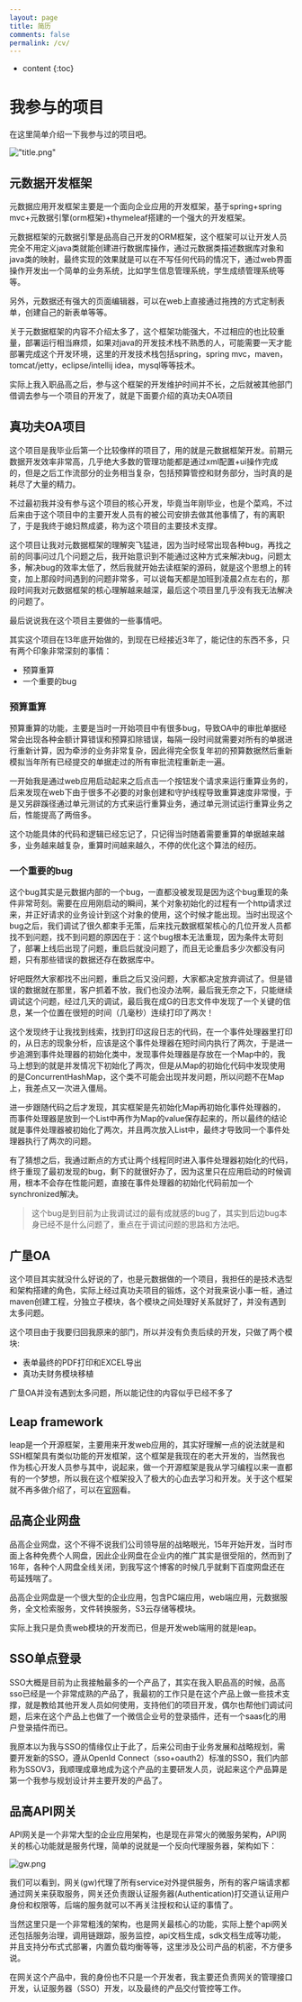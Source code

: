 ```yaml
---
layout: page
title: 简历
comments: false
permalink: /cv/
---
```


* content
{:toc}

# 我参与的项目

在这里简单介绍一下我参与过的项目吧。

!["title.png"][2]

## 元数据开发框架

元数据应用开发框架主要是一个面向企业应用的开发框架，基于spring+spring mvc+元数据引擎(orm框架)+thymeleaf搭建的一个强大的开发框架。

元数据框架的元数据引擎是品高自己开发的ORM框架，这个框架可以让开发人员完全不用定义java类就能创建进行数据库操作，通过元数据类描述数据库对象和java类的映射，最终实现的效果就是可以在不写任何代码的情况下，通过web界面操作开发出一个简单的业务系统，比如学生信息管理系统，学生成绩管理系统等等。

另外，元数据还有强大的页面编辑器，可以在web上直接通过拖拽的方式定制表单，创建自己的新表单等等。

关于元数据框架的内容不介绍太多了，这个框架功能强大，不过相应的也比较重量，部署运行相当麻烦，如果对java的开发技术栈不熟悉的人，可能需要一天才能部署完成这个开发环境，这里的开发技术栈包括spring，spring mvc，maven，tomcat/jetty，eclipse/intellij idea，mysql等等技术。

实际上我入职品高之后，参与这个框架的开发维护时间并不长，之后就被其他部门借调去参与一个项目的开发了，就是下面要介绍的真功夫OA项目

## 真功夫OA项目

这个项目是我毕业后第一个比较像样的项目了，用的就是元数据框架开发。前期元数据开发效率非常高，几乎绝大多数的管理功能都是通过xml配置+ui操作完成的，但是之后工作流部分的业务相当复杂，包括预算管控和财务部分，当时真的是耗尽了大量的精力。

不过最初我并没有参与这个项目的核心开发，毕竟当年刚毕业，也是个菜鸡，不过后来由于这个项目中的主要开发人员有的被公司安排去做其他事情了，有的离职了，于是我终于媳妇熬成婆，称为这个项目的主要技术支撑。

这个项目让我对元数据框架的理解突飞猛进，因为当时经常出现各种bug，再找之前的同事问过几个问题之后，我开始意识到不能通过这种方式来解决bug，问题太多，解决bug的效率太低了，然后我就开始去读框架的源码，就是这个思想上的转变，加上那段时间遇到的问题非常多，可以说每天都是加班到凌晨2点左右的，那段时间我对元数据框架的核心理解越来越深，最后这个项目里几乎没有我无法解决的问题了。

最后说说我在这个项目主要做的一些事情吧。

其实这个项目在13年底开始做的，到现在已经接近3年了，能记住的东西不多，只有两个印象非常深刻的事情：

* 预算重算
* 一个重要的bug

### 预算重算

预算重算的功能，主要是当时一开始项目中有很多bug，导致OA中的审批单据经常会出现各种金额计算错误和预算扣除错误，每隔一段时间就需要对所有的单据进行重新计算，因为牵涉的业务非常复杂，因此得完全恢复年初的预算数据然后重新模拟当年所有已经提交的单据走过的所有审批流程重新走一遍。

一开始我是通过web应用启动起来之后点击一个按钮发个请求来运行重算业务的，后来发现在web下由于很多不必要的对象创建和守护线程导致重算速度非常慢，于是又另辟蹊径通过单元测试的方式来运行重算业务，通过单元测试运行重算业务之后，性能提高了两倍多。

这个功能具体的代码和逻辑已经忘记了，只记得当时随着需要重算的单据越来越多，业务越来越复杂，重算时间越来越久，不停的优化这个算法的经历。

### 一个重要的bug

这个bug其实是元数据内部的一个bug，一直都没被发现是因为这个bug重现的条件非常苛刻。需要在应用刚启动的瞬间，某个对象初始化的过程有一个http请求过来，并正好请求的业务设计到这个对象的使用，这个时候才能出现。当时出现这个bug之后，我们调试了很久都束手无策，后来找元数据框架核心的几位开发人员都找不到问题，找不到问题的原因在于：这个bug根本无法重现，因为条件太苛刻了，部署上线后出现了问题，重启后就没问题了，而且无论重启多少次都没有问题，只有那些错误的数据还存在数据库中。

好吧既然大家都找不出问题，重启之后又没问题，大家都决定放弃调试了。但是错误的数据就在那里，客户抓着不放，我们也没办法啊，最后我无奈之下，只能继续调试这个问题，经过几天的调试，最后我在成G的日志文件中发现了一个关键的信息，某一个位置在很短的时间（几毫秒）连续打印了两次！

这个发现终于让我找到线索，找到打印这段日志的代码，在一个事件处理器里打印的，从日志的现象分析，应该是这个事件处理器在短时间内执行了两次，于是进一步追溯到事件处理器的初始化类中，发现事件处理器是存放在一个Map中的，我马上想到的就是并发情况下初始化了两次，但是从Map的初始化代码中发现使用的是ConcurrentHashMap，这个类不可能会出现并发问题，所以问题不在Map上，我差点又一次进入僵局。

进一步跟随代码之后才发现，其实框架是先初始化Map再初始化事件处理器的，而事件处理器是放到一个List中再作为Map的value保存起来的，所以最终的结论就是事件处理器被初始化了两次，并且两次放入List中，最终才导致同一个事件处理器执行了两次的问题。

有了猜想之后，我通过断点的方式让两个线程同时进入事件处理器初始化的代码，终于重现了最初发现的bug，剩下的就很好办了，因为这里只在应用启动的时候调用，根本不会存在性能问题，直接在事件处理器的初始化代码前加一个synchronized解决。

> 这个bug是到目前为止我调试过的最有成就感的bug了，其实到后边bug本身已经不是什么问题了，重点在于调试问题的思路和方法吧。

## 广垦OA

这个项目其实就没什么好说的了，也是元数据做的一个项目，我担任的是技术选型和架构搭建的角色，实际上经过真功夫项目的锻炼，这个对我来说小事一桩，通过maven创建工程，分独立子模块，各个模块之间处理好关系就好了，并没有遇到太多问题。

这个项目由于我要归回我原来的部门，所以并没有负责后续的开发，只做了两个模块:

* 表单最终的PDF打印和EXCEL导出
* 真功夫财务模块移植

广垦OA并没有遇到太多问题，所以能记住的内容似乎已经不多了

## Leap framework

leap是一个开源框架，主要用来开发web应用的，其实好理解一点的说法就是和SSH框架具有类似功能的开发框架，这个框架是我现在的老大开发的，当然我也作为核心开发人员参与其中，说起来，做一个开源框架是我从学习编程以来一直都有的一个梦想，所以我在这个框架投入了极大的心血去学习和开发。关于这个框架就不再多做介绍了，可以在[官网](http://leapframework.org/)看。

## 品高企业网盘

品高企业网盘，这个不得不说我们公司领导层的战略眼光，15年开始开发，当时市面上各种免费个人网盘，因此企业网盘在企业内的推广其实是很受阻的，然而到了16年，各种个人网盘全线关闭，到我写这个博客的时候几乎就剩下百度网盘还在苟延残喘了。

品高企业网盘是一个很大型的企业应用，包含PC端应用，web端应用，元数据服务，全文检索服务，文件转换服务，S3云存储等模块。

实际上我只是负责web模块的开发而已，但是开发web端用的就是leap。

## SSO单点登录

SSO大概是目前为止我接触最多的一个产品了，其实在我入职品高的时候，品高sso已经是一个非常成熟的产品了，我最初的工作只是在这个产品上做一些技术支撑，就是教给其他开发人员如何使用，支持他们的项目开发，偶尔也帮他们调试问题，后来在这个产品上也做了一个微信企业号的登录插件，还有一个saas化的用户登录插件而已。

我原本以为我与SSO的情缘仅止于此了，后来公司由于业务发展和战略规划，需要开发新的SSO，遵从OpenId Connect（sso+oauth2）标准的SSO，我们内部称为SSOV3，我顺理成章地成为这个产品的主要研发人员，说起来这个产品算是第一个我参与规划设计并主要开发的产品了。

## 品高API网关

API网关是一个非常大型的企业应用架构，也是现在非常火的微服务架构，API网关的核心功能就是服务代理，简单的说就是一个反向代理服务器，架构如下：

![gw.png][1]

我们可以看到，网关(gw)代理了所有service对外提供服务，所有的客户端请求都通过网关来获取服务，网关还负责跟认证服务器(Authentication)打交道认证用户身份和权限等，后端的服务就可以不再关注授权和认证的事情了。

当然这里只是一个非常粗浅的架构，也是网关最核心的功能，实际上整个api网关还包括服务治理，调用链跟踪，服务监控，api文档生成，sdk文档生成等功能，并且支持分布式式部署，内置负载均衡等等，这里涉及公司产品的机密，不方便多说。

在网关这个产品中，我的身份也不只是一个开发者，我主要还负责网关的管理接口开发，认证服务器（SSO）开发，以及最终的产品交付管控等工作。

 [1]: /static/img/blog/cv/gw.png "gw.png"
 [2]: /static/img/blog/cv/title.png "title.png"

